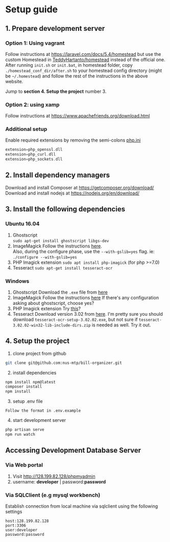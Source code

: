 # Setup guide
## 1. Prepare development server
### Option 1: Using vagrant  
Follow instructions at https://laravel.com/docs/5.4/homestead but use the custom Homestead in [TeddyHartanto/homestead](https://github.com/TeddyHartanto/homestead) instead of the official one. After running `init.sh` or `init.bat`, in homestead folder, copy `./homestead_conf_dir/after.sh` to your homestead config directory (might be `~/.homestead`) and follow the rest of the instructions in the above website.

Jump to **section 4. Setup the project** number 3.

### Option 2: using xamp  
Follow instructions at https://www.apachefriends.org/download.html  
### Additional setup
Enable required extensions by removing the semi-colons [php.ini](http://lmgtfy.com/?q=where+is+php.ini)

```php
extension=php_openssl.dll
extension=php_curl.dll
extension=php_sockets.dll
```

## 2. Install dependency managers 
Download and install Composer at https://getcomposer.org/download/  
Download and install nodejs at https://nodejs.org/en/download/

## 3. Install the following dependencies
### Ubuntu 16.04
1. Ghostscript  
   `sudo apt-get install ghostscript libgs-dev`
2. ImageMagick
   Follow the instructions [here](https://www.imagemagick.org/script/install-source.php).  
   Also, during the configure phase, use the `--with-gslib=yes` flag. ie: `./configure --with-gslib=yes`
3. PHP Imagick extension
   `sudo apt install php-imagick` (for php >=7.0)
4. Tesseract
   `sudo apt-get install tesseract-ocr`

### Windows
1. Ghostscript
   Download the `.exe` file from [here](https://sourceforge.net/projects/ghostscript/files/GPL%20Ghostscript/9.09/)
2. ImageMagick
   Follow the instructions [here](https://www.imagemagick.org/script/download.php#windows)
   If there's any configuration asking about ghostscript, choose yes?
3. PHP Imagick extension
   Try [this](https://refreshless.com/blog/imagick-pecl-imagemagick-windows/)?
4. Tesseract
   Download version 3.02 from [here](https://sourceforge.net/projects/tesseract-ocr-alt/files/). I'm pretty sure you should download `tesseract-ocr-setup-3.02.02.exe`, but not sure if `tesseract-3.02.02-win32-lib-include-dirs.zip` is needed as well. Try it out.

## 4. Setup the project
1. clone project from github
```bash
git clone git@github.com:nus-mtp/bill-organizer.git
```
2. install dependencies
```bash
npm install npm@latest
composer install
npm install
```
3. setup .env file
```
Follow the format in .env.example
```

4. start development server
```bash
php artisan serve
npm run watch
```

## Accessing Development Database Server

### Via Web portal
1. Visit http://128.199.82.128/phpmyadmin
2. username: **developer** | password:**password**

### Via SQLClient (e.g mysql workbench)
Establish connection from local machine via sqlclient using the following settings
```
host:128.199.82.128
port:3306
user:developer 
password:password
```
